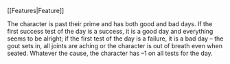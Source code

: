 [[Features|Feature]]

The character is past their prime and has both good and bad days. If the first success test of the day is a success, it is a good day and everything seems to be alright; if the first test of the day is a failure, it is a bad day – the gout sets in, all joints are aching or the character is out of breath even when seated. Whatever the cause, the character has –1 on all tests for the day.